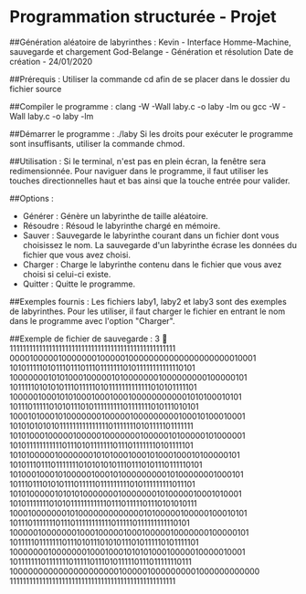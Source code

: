 # Programmation structurée - Projet

##Génération aléatoire de labyrinthes :
Kevin			-  Interface Homme-Machine, sauvegarde et chargement
God-Belange		-  Génération et résolution
Date de création	-  24/01/2020

##Prérequis :
Utiliser la commande cd afin de se placer dans le dossier du fichier source


##Compiler le programme :
clang -W -Wall laby.c -o laby -lm
ou
gcc -W -Wall laby.c -o laby -lm


##Démarrer le programme :
./laby
Si les droits pour exécuter le programme sont insuffisants, utiliser la commande chmod.


##Utilisation :
Si le terminal, n'est pas en plein écran, la fenêtre sera redimensionnée.
Pour naviguer dans le programme, il faut utiliser les touches directionnelles haut et bas ainsi que la touche entrée pour valider.


##Options :
* Générer :
Génère un labyrinthe de taille aléatoire.
* Résoudre :
Résoud le labyrinthe chargé en mémoire.
* Sauver :
Sauvegarde le labyrinthe courant dans un fichier dont vous choisissez le nom.
La sauvegarde d'un labyrinthe écrase les données du fichier que vous avez choisi.
* Charger :
Charge le labyrinthe contenu dans le fichier que vous avez choisi si celui-ci existe.
* Quitter :
Quitte le programme.


##Exemples fournis :
Les fichiers laby1, laby2 et laby3 sont des exemples de labyrinthes.
Pour les utiliser, il faut charger le fichier en entrant le nom dans le programme avec l'option "Charger".


##Exemple de fichier de sauvegarde :
3

111111111111111111111111111111111111111111111111111
000010000010000000100000100000000000000000000010001
101011111010111011101110111111101011111111111110101
100000001010100010000010100000001000000000100000101
101111101010101110111110101111111111111010101111101
100000100010101000100010001000000000001010100010101
101110111110101011101011111111101111111010111010101
100010100010100000001000001000000000100010100010001
101010101010111111111111111011111110101111101111111
101010001000001000001000000010000010100000101000001
101011111111111011101011111110111011111110101111101
101010000010000000101010001000101000100010100000101
101011101110111111101010101011101110101110111110101
101000100010100000100010100000000010100000001000101
101110111010101110111110111111111010111111111011101
101010000010101010000000100000001010000010001010001
101011111110101011111111111011101111101110101010111
100010000000101000000000000010100000100000100010101
101110111111101110111111111110111110111111111110101
100000100000001000100000100010000010000000100000101
101111101111111011101011101010111010111110101111101
100000001000000010001000101010100010000010000010001
101111111011111110111110111010111110111011111110111
100000000000000000000010000010000000001000000000000
111111111111111111111111111111111111111111111111111
